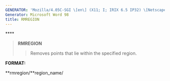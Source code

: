 ```yaml
---
GENERATOR: 'Mozilla/4.05C-SGI \[en\] (X11; I; IRIX 6.5 IP32) \[Netscape\]'
Generator: Microsoft Word 98
title: RMREGION
---
```


**** 

> **RMREGION**
>
> > Removes points that lie within the specified region.

**FORMAT:**

**rmregion/**region\_name/
